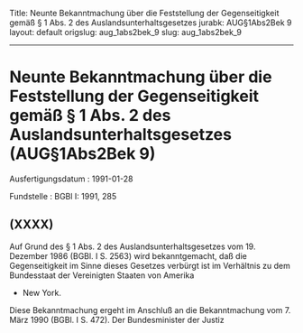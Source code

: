 Title: Neunte Bekanntmachung über die Feststellung der Gegenseitigkeit gemäß § 1 Abs.
  2 des Auslandsunterhaltsgesetzes
jurabk: AUG§1Abs2Bek 9
layout: default
origslug: aug_1abs2bek_9
slug: aug_1abs2bek_9

---

# Neunte Bekanntmachung über die Feststellung der Gegenseitigkeit gemäß § 1 Abs. 2 des Auslandsunterhaltsgesetzes (AUG§1Abs2Bek 9)

Ausfertigungsdatum
:   1991-01-28

Fundstelle
:   BGBl I: 1991, 285



## (XXXX)

Auf Grund des § 1 Abs. 2 des Auslandsunterhaltsgesetzes vom 19.
Dezember 1986 (BGBl. I S. 2563) wird bekanntgemacht, daß die
Gegenseitigkeit im Sinne dieses Gesetzes verbürgt ist im Verhältnis zu
dem Bundesstaat der Vereinigten Staaten von Amerika

*   New York.



Diese Bekanntmachung ergeht im Anschluß an die Bekanntmachung vom 7.
März 1990 (BGBl. I S. 472).
Der Bundesminister der Justiz


